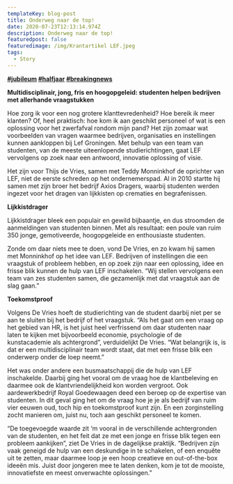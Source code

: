 ```yaml
---
templateKey: blog-post
title: Onderweg naar de top!
date: 2020-07-23T12:13:14.974Z
description: Onderweg naar de top!
featuredpost: false
featuredimage: /img/Krantartikel LEF.jpeg
tags:
  - Story
---
```

**[\#jubileum](https://www.linkedin.com/feed/hashtag/?keywords=jubileum&highlightedUpdateUrns=urn%3Ali%3Aactivity%3A6688749317768978432) [\#halfjaar](https://www.linkedin.com/feed/hashtag/?keywords=halfjaar&highlightedUpdateUrns=urn%3Ali%3Aactivity%3A6688749317768978432) [\#breakingnews](https://www.linkedin.com/feed/hashtag/?keywords=breakingnews&highlightedUpdateUrns=urn%3Ali%3Aactivity%3A6688749317768978432)**

**Multidisciplinair, jong, fris en hoogopgeleid: studenten helpen bedrijven met allerhande vraagstukken**

Hoe zorg ik voor een nog grotere klanttevredenheid? Hoe bereik ik meer klanten? Of, heel praktisch: hoe kom ik aan geschikt personeel of wat is een oplossing voor het zwerfafval rondom mijn pand? Het zijn zomaar wat voorbeelden van vragen waarmee bedrijven, organisaties en instellingen kunnen aankloppen bij Lef Groningen. Met behulp van een team van studenten, van de meeste uiteenlopende studierichtingen, gaat LEF vervolgens op zoek naar een antwoord, innovatie oplossing of visie.

Het zijn voor Thijs de Vries, samen met Teddy Monninkhof de oprichter van LEF, niet de eerste schreden op het ondernemerspad. Al in 2010 startte hij samen met zijn broer het bedrijf Axios Dragers, waarbij studenten werden ingezet voor het dragen van lijkkisten op crematies en begrafenissen.

**Lijkkistdrager**

Lijkkistdrager bleek een populair en gewild bijbaantje, en dus stroomden de aanmeldingen van studenten binnen. Met als resultaat: een poule van ruim 350 jonge, gemotiveerde, hoogopgeleide en enthousiaste studenten.

Zonde om daar niets mee te doen, vond De Vries, en zo kwam hij samen met Monninkhof op het idee van LEF. Bedrijven of instellingen die een vraagstuk of probleem hebben, en op zoek zijn naar een oplossing, idee en frisse blik kunnen de hulp van LEF inschakelen. “Wij stellen vervolgens een team van zes studenten samen, die gezamenlijk met dat vraagstuk aan de slag gaan.”

**Toekomstproof**

Volgens De Vries hoeft de studierichting van de student daarbij niet per se aan te sluiten bij het bedrijf of het vraagstuk. “Als het gaat om een vraag op het gebied van HR, is het juist heel verfrissend om daar studenten naar laten te kijken met bijvoorbeeld economie, psychologie of de kunstacademie als achtergrond”, verduidelijkt De Vries. “Wat belangrijk is, is dat er een multidisciplinair team wordt staat, dat met een frisse blik een onderwerp onder de loep neemt.”

Het was onder andere een busmaatschappij die de hulp van LEF inschakelde. Daarbij ging het vooral om de vraag hoe de klantbeleving en daarmee ook de klantvriendelijkheid kon worden vergroot. Ook aardewerkbedrijf Royal Goedewaagen deed een beroep op de expertise van studenten. In dit geval ging het om de vraag hoe je je als bedrijf van ruim vier eeuwen oud, toch hip en toekomstproof kunt zijn. En een zorginstelling zocht manieren om, juist nu, toch aan geschikt personeel te komen.

“De toegevoegde waarde zit ‘m vooral in de verschillende achtergronden van de studenten, en het feit dat ze met een jonge en frisse blik tegen een probleem aankijken”, ziet De Vries in de dagelijkse praktijk. “Bedrijven zijn vaak geneigd de hulp van een deskundige in te schakelen, of een enquête uit te zetten, maar daarmee loop je een hoop creatieve en out-of-the-box ideeën mis. Juist door jongeren mee te laten denken, kom je tot de mooiste, innovatiefste en meest onverwachte oplossingen.”
